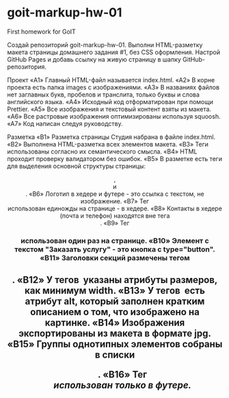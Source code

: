 # goit-markup-hw-01

First homework for GoIT

Создай репозиторий goit-markup-hw-01.
Выполни HTML-разметку макета страницы домашнего задания #1, без CSS оформления.
Настрой GitHub Pages и добавь ссылку на живую страницу в шапку GitHub-репозитория.

Проект
«A1» Главный HTML-файл называется index.html.
«A2» В корне проекта есть папка images с изображениями.
«A3» В названиях файлов нет заглавных букв, пробелов и транслита, только буквы и слова английского языка.
«A4» Исходный код отформатирован при помощи Prettier.
«A5» Все изображения и текстовый контент взяты из макета.
«A6» Все растровые изображения оптимизированы используя squoosh.
«A7» Код написан следуя руководству.

Разметка
«B1» Разметка страницы Студия набрана в файле index.html.
«B2» Выполнена HTML-разметка всех элементов макета.
«B3» Теги использованы согласно их семантического смысла.
«B4» HTML проходит проверку валидатором без ошибок.
«B5» В разметке есть теги для выделения основной структуры страницы: <header>, <main> и <footer>.
«B6» Логотип в хедере и футере - это ссылка с текстом, не изображение.
«B7» Тег <nav> использован единожды на странице - в хедере.
«B8» Контакты в хедере (почта и телефон) находятся вне тега <nav>.
«B9» Тег <h1> использован один раз на странице.
«B10» Элемент с текстом "Заказать услугу" - это кнопка с type="button".
«B11» Заголовки секций размечены тегом <h2>.
«B12» У тегов <img> указаны атрибуты размеров, как минимум width.
«B13» У тегов <img> есть атрибут alt, который заполнен кратким описанием о том, что изображено на картинке.
«B14» Изображения экспортированы из макета в формате jpg.
«B15» Группы однотипных элементов собраны в списки <ul>.
«B16» Тег <address> использован только в футере.
